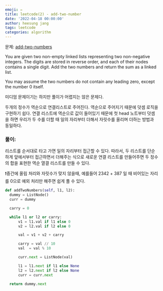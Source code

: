```yaml
---
emoji: ✏️
title: leetcode(2) - add-two-number
date: '2022-04-18 00:00:00'
author: heesung jang
tags: leetcode
categories: algorithm
---
```


문제: [add-two-numbers](https://leetcode.com/problems/add-two-numbers/)

You are given two non-empty linked lists representing two non-negative integers. The digits are stored in reverse order, and each of their nodes contains a single digit. Add the two numbers and return the sum as a linked list.

You may assume the two numbers do not contain any leading zero, except the number 0 itself.

미디엄 문제이기는 하지만 풀이가 어렵지는 않은 문제다.

두개의 정수가 역순으로 연결리스트로 주어진다. 역순으로 주어지기 때문에 덧셈 로직을 구현하기 쉽다. 연결 리스트에 역순으로 값이 들어있기 때문에 첫 head 노트부터 덧셈을 하면 우리가 두 수를 더할 때 일의 자리부터 더해서 자릿수를 올리며 더하는 방법과 동일하다.

### 풀이:

리스트를 순서대로 타고 가면 일의 자리부터 접근할 수 있다. 따라서, 두 리스트를 단순하게 앞에서부터 접근하면서 더해주는 식으로 새로운 연결 리스트를 만들어주면 두 정수의 합을 표현한 역순 열결 리스트를 만들 수 있다.

❗️중간에 올림 처리와 자릿수가 맞지 않을때, 예를들어 2342 + 387 일 때 비어있는 자리를 0으로 예외 처리만 해주면 쉽게 풀 수 있다.

```python
def addTwoNumbers(self, l1, l2):
  dummy = ListNode()
  curr = dummy

  carry = 0

  while l1 or l2 or carry:
      v1 = l1.val if l1 else 0
      v2 = l2.val if l2 else 0

      val = v1 + v2 + carry

      carry = val // 10
      val  = val % 10

      curr.next = ListNode(val)

      l1 = l1.next if l1 else None
      l2 = l2.next if l2 else None
      curr = curr.next

  return dummy.next
```

